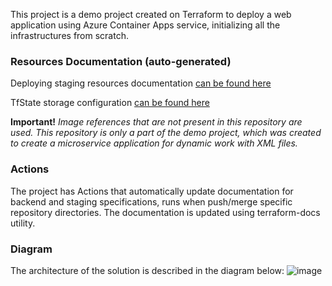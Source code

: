 This project is a demo project created on Terraform to deploy a web application using Azure Container Apps service, initializing all the infrastructures from scratch.

### Resources Documentation (auto-generated)
Deploying staging resources documentation [can be found here](https://github.com/Andrey-Voinalovych/tf-cloudapps-deploy/blob/main/dev-env/environments/staging/README.md)

TfState storage configuration [can be found here](https://github.com/Andrey-Voinalovych/tf-cloudapps-deploy/blob/main/storage-provider/README.md)

**Important!**
_Image references that are not present in this repository are used.
This repository is only a part of the demo project, which was created to create a microservice application for dynamic work with XML files._

### Actions
The project has Actions that automatically update documentation for backend and staging specifications, runs when push/merge specific repository directories.
The documentation is updated using terraform-docs utility.

### Diagram
The architecture of the solution is described in the diagram below:
![image](https://github.com/user-attachments/assets/66d37bd7-da32-4fe8-b2a5-2ac6c2e54641)



